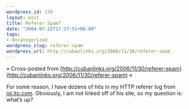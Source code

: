 ```yaml
--- 
wordpress_id: 134
layout: post
title: Referer Spam?
date: "2004-07-22T17:27:51+00:00"
tags: 
- Uncategorized
wordpress_slug: referer-spam
wordpress_url: http://cubanlinks.org/2006/11/30/referer-spam
---
```

&raquo; Cross-posted from [http://cubanlinks.org/2006/11/30/referer-spam](http://cubanlinks.org/2006/11/30/referer-spam) &laquo;

<p>For some reason, I have dozens of hits in my <span class="caps">HTTP</span> referer log from <a href="http://joi.ito.com">joi.ito.com</a>.  Obviously, I am not linked off of his site, so my question is: what&#8217;s up?</p>
